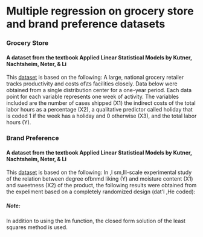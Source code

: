 # Multiple regression on grocery store and brand preference datasets

### Grocery Store
#### A dataset from the textbook Applied Linear Statistical Models by Kutner, Nachtsheim, Neter, & Li
This [dataset](http://users.stat.ufl.edu/~rrandles/sta4210/Rclassnotes/data/textdatasets/KutnerData/Chapter%20%206%20Data%20Sets/CH06PR09.txt) is based on the following: A large, national grocery retailer tracks productivity and costs of\ts facilities
closely. Data below were obtained from a single distribution center for a one-year period. Each
data point for each variable represents one week of activity. The variables included are the
number of cases shipped (X1) the indirect costs of the total labor hours as a percentage (X2),
a qualitative predictor called holiday that is coded 1 if the week has a holiday and 0 otherwise
(X3), and the total labor hours (Y).

### Brand Preference
#### A dataset from the textbook Applied Linear Statistical Models by Kutner, Nachtsheim, Neter, & Li
This [dataset](http://users.stat.ufl.edu/~rrandles/sta4210/Rclassnotes/data/textdatasets/KutnerData/Chapter%20%206%20Data%20Sets/CH06PR05.txt) is based on the following: In ,l sm,lll-scale experimental study of the relation between degree ofbnmd
liking (Y) and moisture content (X1) and sweetness (X2) of the product, the following results
were obtained from the expeliment based on a completely randomized design (dat'l ,He coded):


##### Note:
In addition to using the lm function, the closed form solution of the least squares method is used.
